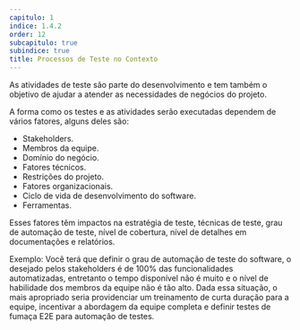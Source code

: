 ```yaml
---
capitulo: 1
indice: 1.4.2
order: 12
subcapitulo: true
subindice: true
title: Processos de Teste no Contexto
---
```


<p>As atividades de teste são parte do desenvolvimento e tem também o objetivo de ajudar a atender as necessidades de negócios do projeto.</p>
<p>A forma como os testes e as atividades serão executadas dependem de vários fatores, alguns deles são:</p>
<ul>
    <li>Stakeholders.</li>
    <li>Membros da equipe.</li>
    <li>Domínio do negócio.</li>
    <li>Fatores técnicos.</li>
    <li>Restrições do projeto.</li>
    <li>Fatores organizacionais.</li>
    <li>Ciclo de vida de desenvolvimento do software.</li>
    <li>Ferramentas.</li>
</ul>

<p>Esses fatores têm impactos na estratégia de teste, técnicas de teste, grau de automação de teste, nível de cobertura, nível de detalhes em documentações e relatórios. </p>
<p>Exemplo: Você terá que definir o grau de automação de teste do software, o desejado pelos stakeholders é de 100% das funcionalidades automatizadas, entretanto o tempo disponível não é muito e o nível de habilidade dos membros da equipe não é tão alto. Dada essa situação, o mais apropriado seria providenciar um treinamento de curta duração para a equipe, incentivar a abordagem da equipe completa e definir testes de fumaça E2E para automação de testes.</p>
